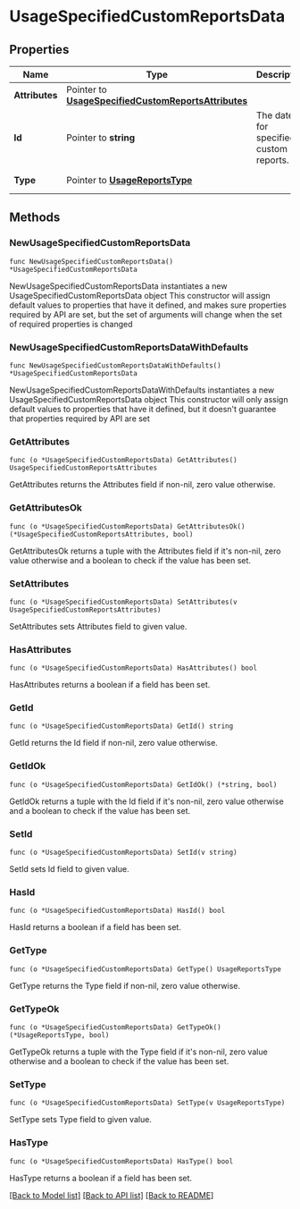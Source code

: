 # UsageSpecifiedCustomReportsData

## Properties

Name | Type | Description | Notes
---- | ---- | ----------- | ------
**Attributes** | Pointer to [**UsageSpecifiedCustomReportsAttributes**](UsageSpecifiedCustomReportsAttributes.md) |  | [optional] 
**Id** | Pointer to **string** | The date for specified custom reports. | [optional] 
**Type** | Pointer to [**UsageReportsType**](UsageReportsType.md) |  | [optional] [default to USAGEREPORTSTYPE_REPORTS]

## Methods

### NewUsageSpecifiedCustomReportsData

`func NewUsageSpecifiedCustomReportsData() *UsageSpecifiedCustomReportsData`

NewUsageSpecifiedCustomReportsData instantiates a new UsageSpecifiedCustomReportsData object
This constructor will assign default values to properties that have it defined,
and makes sure properties required by API are set, but the set of arguments
will change when the set of required properties is changed

### NewUsageSpecifiedCustomReportsDataWithDefaults

`func NewUsageSpecifiedCustomReportsDataWithDefaults() *UsageSpecifiedCustomReportsData`

NewUsageSpecifiedCustomReportsDataWithDefaults instantiates a new UsageSpecifiedCustomReportsData object
This constructor will only assign default values to properties that have it defined,
but it doesn't guarantee that properties required by API are set

### GetAttributes

`func (o *UsageSpecifiedCustomReportsData) GetAttributes() UsageSpecifiedCustomReportsAttributes`

GetAttributes returns the Attributes field if non-nil, zero value otherwise.

### GetAttributesOk

`func (o *UsageSpecifiedCustomReportsData) GetAttributesOk() (*UsageSpecifiedCustomReportsAttributes, bool)`

GetAttributesOk returns a tuple with the Attributes field if it's non-nil, zero value otherwise
and a boolean to check if the value has been set.

### SetAttributes

`func (o *UsageSpecifiedCustomReportsData) SetAttributes(v UsageSpecifiedCustomReportsAttributes)`

SetAttributes sets Attributes field to given value.

### HasAttributes

`func (o *UsageSpecifiedCustomReportsData) HasAttributes() bool`

HasAttributes returns a boolean if a field has been set.

### GetId

`func (o *UsageSpecifiedCustomReportsData) GetId() string`

GetId returns the Id field if non-nil, zero value otherwise.

### GetIdOk

`func (o *UsageSpecifiedCustomReportsData) GetIdOk() (*string, bool)`

GetIdOk returns a tuple with the Id field if it's non-nil, zero value otherwise
and a boolean to check if the value has been set.

### SetId

`func (o *UsageSpecifiedCustomReportsData) SetId(v string)`

SetId sets Id field to given value.

### HasId

`func (o *UsageSpecifiedCustomReportsData) HasId() bool`

HasId returns a boolean if a field has been set.

### GetType

`func (o *UsageSpecifiedCustomReportsData) GetType() UsageReportsType`

GetType returns the Type field if non-nil, zero value otherwise.

### GetTypeOk

`func (o *UsageSpecifiedCustomReportsData) GetTypeOk() (*UsageReportsType, bool)`

GetTypeOk returns a tuple with the Type field if it's non-nil, zero value otherwise
and a boolean to check if the value has been set.

### SetType

`func (o *UsageSpecifiedCustomReportsData) SetType(v UsageReportsType)`

SetType sets Type field to given value.

### HasType

`func (o *UsageSpecifiedCustomReportsData) HasType() bool`

HasType returns a boolean if a field has been set.


[[Back to Model list]](../README.md#documentation-for-models) [[Back to API list]](../README.md#documentation-for-api-endpoints) [[Back to README]](../README.md)


